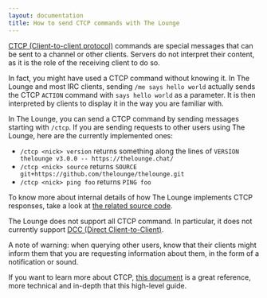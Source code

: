 ```yaml
---
layout: documentation
title: How to send CTCP commands with The Lounge
---
```


[CTCP (Client-to-client protocol)](https://en.wikipedia.org/wiki/Client-to-client_protocol)
commands are special messages that can be sent to a channel or other clients.
Servers do not interpret their content, as it is the role of the receiving
client to do so.

In fact, you might have used a CTCP command without knowing it. In The Lounge
and most IRC clients, sending `/me says hello world` actually sends the CTCP
`ACTION` command with `says hello world` as a parameter. It is then interpreted
by clients to display it in the way you are familiar with.

In The Lounge, you can send a CTCP command by sending messages starting with
`/ctcp`. If you are sending requests to other users using The Lounge, here are
the currently implemented ones:

- `/ctcp <nick> version` returns something along the lines of
  `VERSION thelounge v3.0.0 -- https://thelounge.chat/`
- `/ctcp <nick> source` returns
  `SOURCE git+https://github.com/thelounge/thelounge.git`
- `/ctcp <nick> ping foo` returns `PING foo`

To know more about internal details of how The Lounge implements CTCP responses,
take a look at
[the related source code](https://github.com/thelounge/thelounge/blob/master/src/plugins/irc-events/ctcp.js).

The Lounge does not support all CTCP command. In particular, it does not
currently support
[DCC (Direct Client-to-Client)](https://en.wikipedia.org/wiki/Direct_Client-to-Client).

A note of warning: when querying other users, know that their clients might
inform them that you are requesting information about them, in the form of a
notification or sound.

If you want to learn more about CTCP, [this document](http://modern.ircdocs.horse/ctcp.html) is a great reference, more
technical and in-depth that this high-level guide.
